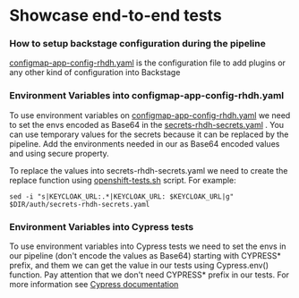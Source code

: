 # Showcase end-to-end tests

### How to setup backstage configuration during the pipeline

[configmap-app-config-rhdh.yaml](.ibm/pipelines/resources/config_map/configmap-app-config-rhdh.yaml) is the
configuration file
to add plugins or any other kind of configuration into Backstage

### Environment Variables into configmap-app-config-rhdh.yaml

To use environment variables
on [configmap-app-config-rhdh.yaml](.ibm/pipelines/resources/config_map/configmap-app-config-rhdh.yaml)
we need to set the envs encoded as Base64 in the
[secrets-rhdh-secrets.yaml](.ibm/pipelines/auth/secrets-rhdh-secrets.yaml) .
You can use temporary values for the secrets because it can be replaced by the pipeline.
Add the environments needed in our as Base64 encoded values and using secure property.

To replace the values into secrets-rhdh-secrets.yaml we need to create the replace function using
[openshift-tests.sh](.ibm/pipelines/openshift-tests.sh) script. For example:

`sed -i "s|KEYCLOAK_URL:.*|KEYCLOAK_URL: $KEYCLOAK_URL|g" $DIR/auth/secrets-rhdh-secrets.yaml
`

### Environment Variables into Cypress tests

To use environment variables into Cypress tests we need to set the envs
in our pipeline (don't encode the values as Base64) starting with CYPRESS* prefix, and them we can get the value
in our tests using Cypress.env() function. Pay attention that we don't need CYPRESS*
prefix in our tests.
For more information see [Cypress documentation](https://docs.cypress.io/guides/guides/environment-variables#Option-3-CYPRESS_)
